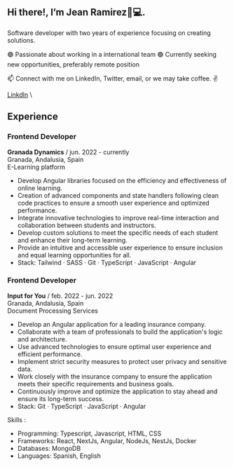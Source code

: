 ## Hi there!, I’m Jean Ramirez👋💻. 

Software developer with two years of experience focusing on creating solutions.

🟢 Passionate about working in a international team
🟢 Currently seeking new opportunities, preferably remote position

📫 Connect with me on LinkedIn, Twitter, email, or we may take coffee. ✌

[Linkdln](https://www.linkedin.com/in/jean-ram) \

## Experience

### Frontend Developer
**Granada Dynamics** / jun. 2022 - currently \
Granada, Andalusia, Spain \
E-Learning platform 

- Develop Angular libraries focused on the efficiency and effectiveness of online learning.
- Creation of advanced components and state handlers following clean code practices to ensure a smooth user experience and optimized performance.
- Integrate innovative technologies to improve real-time interaction and collaboration between students and instructors.
- Develop custom solutions to meet the specific needs of each student and enhance their long-term learning.
- Provide an intuitive and accessible user experience to ensure inclusion and equal learning opportunities for all.
- Stack: Tailwind · SASS · Git · TypeScript · JavaScript · Angular


### Frontend Developer
**Input for You** / feb. 2022 - jun. 2022 \
Granada, Andalusia, Spain \
Document Processing Services 

- Develop an Angular application for a leading insurance company.
- Collaborate with a team of professionals to build the application's logic and architecture.
- Use advanced technologies to ensure optimal user experience and efficient performance.
- Implement strict security measures to protect user privacy and sensitive data.
- Work closely with the insurance company to ensure the application meets their specific requirements and business goals.
- Continuously improve and optimize the application to stay ahead and ensure its long-term success.
- Stack: Git · TypeScript · JavaScript · Angular


Skills :
- Programming: Typescript, Javascript, HTML, CSS
- Frameworks: React, NextJs, Angular, NodeJs, NestJs, Docker
- Databases: MongoDB
- Languages: Spanish, English
